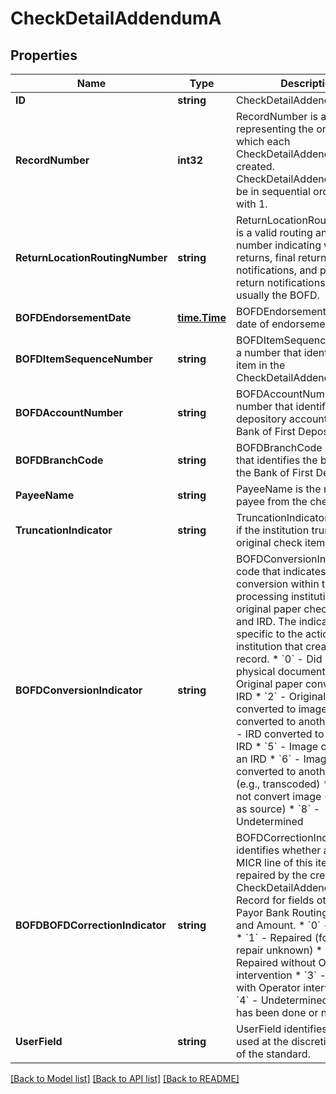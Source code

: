 # CheckDetailAddendumA

## Properties

Name | Type | Description | Notes
------------ | ------------- | ------------- | -------------
**ID** | **string** | CheckDetailAddendumA ID | [optional] 
**RecordNumber** | **int32** | RecordNumber is a number representing the order in which each CheckDetailAddendumA was created. CheckDetailAddendumA shall be in sequential order starting with 1. | 
**ReturnLocationRoutingNumber** | **string** | ReturnLocationRoutingNumber is a valid routing and transit number indicating where returns, final return notifications, and preliminary return notifications are sent, usually the BOFD. | 
**BOFDEndorsementDate** | [**time.Time**](time.Time.md) | BOFDEndorsementDate is the date of endorsement | [optional] 
**BOFDItemSequenceNumber** | **string** | BOFDItemSequenceNumber is a number that identifies the item in the CheckDetailAddendumA. | [optional] 
**BOFDAccountNumber** | **string** | BOFDAccountNumber is a number that identifies the depository account at the Bank of First Deposit. | [optional] 
**BOFDBranchCode** | **string** | BOFDBranchCode is a code that identifies the branch at the Bank of First Deposit. | [optional] 
**PayeeName** | **string** | PayeeName is the name of the payee from the check. | [optional] 
**TruncationIndicator** | **string** | TruncationIndicator identifies if the institution truncated the original check item. | 
**BOFDConversionIndicator** | **string** | BOFDConversionIndicator is a code that indicates the conversion within the processing institution between original paper check, image and IRD. The indicator is specific to the action of institution that created this record.  * &#x60;0&#x60; - Did not convert physical document * &#x60;1&#x60; - Original paper converted to IRD * &#x60;2&#x60; - Original paper converted to image * &#x60;3&#x60; - IRD converted to another IRD * &#x60;4&#x60; - IRD converted to image of IRD * &#x60;5&#x60; - Image converted to an IRD * &#x60;6&#x60; - Image converted to another image (e.g., transcoded) * &#x60;7&#x60; - Did not convert image (e.g., same as source) * &#x60;8&#x60; - Undetermined  | [optional] 
**BOFDBOFDCorrectionIndicator** | **string** | BOFDCorrectionIndicator identifies whether and how the MICR line of this item was repaired by the creator of this CheckDetailAddendumA Record for fields other than Payor Bank Routing Number and Amount. * &#x60;0&#x60; - No Repair * &#x60;1&#x60; - Repaired (form of repair unknown) * &#x60;2&#x60; - Repaired without Operator intervention * &#x60;3&#x60; - Repaired with Operator intervention * &#x60;4&#x60; - Undetermined if repair has been done or not  | [optional] 
**UserField** | **string** | UserField identifies a field used at the discretion of users of the standard. | [optional] 

[[Back to Model list]](../README.md#documentation-for-models) [[Back to API list]](../README.md#documentation-for-api-endpoints) [[Back to README]](../README.md)


